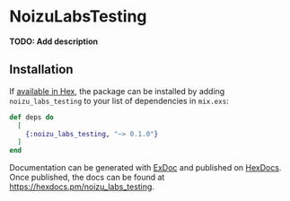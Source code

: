 # NoizuLabsTesting

**TODO: Add description**

## Installation

If [available in Hex](https://hex.pm/docs/publish), the package can be installed
by adding `noizu_labs_testing` to your list of dependencies in `mix.exs`:

```elixir
def deps do
  [
    {:noizu_labs_testing, "~> 0.1.0"}
  ]
end
```

Documentation can be generated with [ExDoc](https://github.com/elixir-lang/ex_doc)
and published on [HexDocs](https://hexdocs.pm). Once published, the docs can
be found at <https://hexdocs.pm/noizu_labs_testing>.


